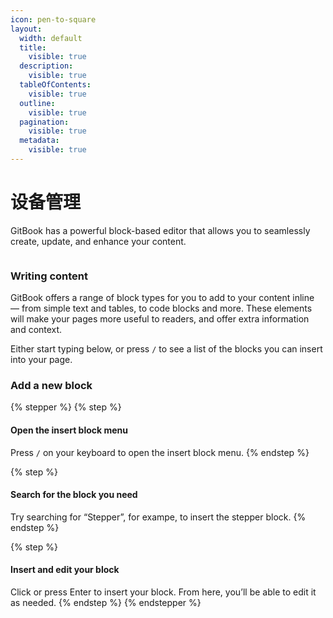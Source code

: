 ```yaml
---
icon: pen-to-square
layout:
  width: default
  title:
    visible: true
  description:
    visible: true
  tableOfContents:
    visible: true
  outline:
    visible: true
  pagination:
    visible: true
  metadata:
    visible: true
---
```


# 设备管理

GitBook has a powerful block-based editor that allows you to seamlessly create, update, and enhance your content.

<figure><img src="https://gitbookio.github.io/onboarding-template-images/editor-hero.png" alt=""><figcaption></figcaption></figure>

### Writing content

GitBook offers a range of block types for you to add to your content inline — from simple text and tables, to code blocks and more. These elements will make your pages more useful to readers, and offer extra information and context.

Either start typing below, or press `/` to see a list of the blocks you can insert into your page.

### Add a new block

{% stepper %}
{% step %}
#### Open the insert block menu

Press `/` on your keyboard to open the insert block menu.
{% endstep %}

{% step %}
#### Search for the block you need

Try searching for “Stepper”, for exampe, to insert the stepper block.
{% endstep %}

{% step %}
#### Insert and edit your block

Click or press Enter to insert your block. From here, you’ll be able to edit it as needed.
{% endstep %}
{% endstepper %}

